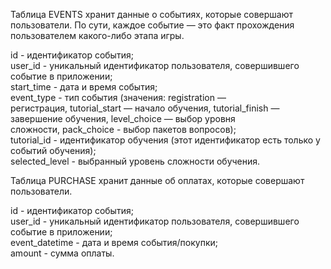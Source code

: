 Таблица EVENTS хранит данные о событиях, которые совершают пользователи. По сути, каждое событие — это факт прохождения пользователем какого-либо этапа игры.

id - идентификатор события;<br>
user_id	- уникальный идентификатор пользователя, совершившего событие в приложении;<br>
start_time - дата и время события;<br>
event_type - тип события (значения: registration — регистрация, tutorial_start — начало обучения, tutorial_finish — завершение обучения, level_choice — выбор уровня
сложности, pack_choice - выбор пакетов вопросов);<br>
tutorial_id	- идентификатор обучения (этот идентификатор есть только у событий обучения);<br>
selected_level - выбранный уровень сложности обучения.


Таблица PURCHASE хранит данные об оплатах, которые совершают пользователи.

id - идентификатор события;<br>
user_id	- уникальный идентификатор пользователя, совершившего событие в приложении;<br>
event_datetime - дата и время события/покупки;<br>
amount - сумма оплаты.
